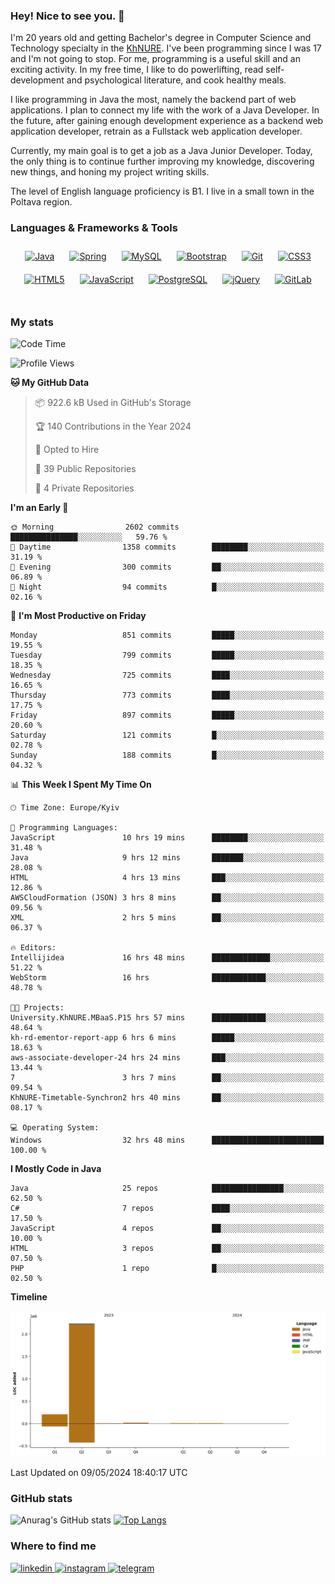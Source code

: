 ### Hey! Nice to see you. 👋

I'm 20 years old and getting Bachelor's degree in Computer Science and Technology
specialty in the [KhNURE][1]. I've been programming since I was 17 and I'm not going
to stop. For me, programming is a useful skill and an exciting activity. In my free
time, I like to do powerlifting, read self-development and psychological literature,
and cook healthy meals.

I like programming in Java the most, namely the backend part of web applications.
I plan to connect my life with the work of a Java Developer. In the future, after 
gaining enough development experience as a backend web application developer, 
retrain as a Fullstack web application developer. 

Currently, my main goal is to get a job as a Java Junior Developer. 
Today, the only thing is to continue further improving my knowledge, discovering 
new things, and honing my project writing skills.

The level of English language proficiency is B1. I live in a small town in the
Poltava region.

### Languages & Frameworks & Tools
<div align="center">  
<a href="https://www.java.com/" target="_blank"><img style="margin: 10px" src="https://profilinator.rishav.dev/skills-assets/java-original-wordmark.svg" alt="Java" height="50" /></a>
<a href="https://docs.spring.io/spring-framework/docs/3.0.x/reference/expressions.html#:~:text=The%20Spring%20Expression%20Language%20(SpEL,and%20basic%20string%20templating%20functionality." target="_blank"><img style="margin: 10px" src="https://profilinator.rishav.dev/skills-assets/springio-icon.svg" alt="Spring" height="50" /></a>
<a href="https://www.mysql.com/" target="_blank"><img style="margin: 10px" src="https://profilinator.rishav.dev/skills-assets/mysql-original-wordmark.svg" alt="MySQL" height="50" /></a>
<a href="https://getbootstrap.com/docs/3.4/javascript/" target="_blank"><img style="margin: 10px" src="https://profilinator.rishav.dev/skills-assets/bootstrap-plain.svg" alt="Bootstrap" height="50" /></a>  
<a href="https://github.com/" target="_blank"><img style="margin: 10px" src="https://profilinator.rishav.dev/skills-assets/git-scm-icon.svg" alt="Git" height="50" /></a>
<a href="https://www.w3schools.com/css/" target="_blank"><img style="margin: 10px" src="https://profilinator.rishav.dev/skills-assets/css3-original-wordmark.svg" alt="CSS3" height="50" /></a>  
<a href="https://en.wikipedia.org/wiki/HTML5" target="_blank"><img style="margin: 10px" src="https://profilinator.rishav.dev/skills-assets/html5-original-wordmark.svg" alt="HTML5" height="50" /></a>  
<a href="https://www.javascript.com/" target="_blank"><img style="margin: 10px" src="https://profilinator.rishav.dev/skills-assets/javascript-original.svg" alt="JavaScript" height="50" /></a>  
<a href="https://www.postgresql.org/" target="_blank"><img style="margin: 10px" src="https://profilinator.rishav.dev/skills-assets/postgresql-original-wordmark.svg" alt="PostgreSQL" height="50" /></a>  
<a href="https://jquery.com/" target="_blank"><img style="margin: 10px" src="https://profilinator.rishav.dev/skills-assets/jquery.png" alt="jQuery" height="50" /></a>
<a href="https://about.gitlab.com/" target="_blank"><img style="margin: 10px" src="https://profilinator.rishav.dev/skills-assets/gitlab.svg" alt="GitLab" height="50" /></a>  
</div>  

<br/>  

### My stats 

<!--START_SECTION:waka-->
![Code Time](http://img.shields.io/badge/Code%20Time-1%2C015%20hrs%2044%20mins-blue)

![Profile Views](http://img.shields.io/badge/Profile%20Views-0-blue)

**🐱 My GitHub Data** 

> 📦 922.6 kB Used in GitHub's Storage 
 > 
> 🏆 140 Contributions in the Year 2024
 > 
> 💼 Opted to Hire
 > 
> 📜 39 Public Repositories 
 > 
> 🔑 4 Private Repositories 
 > 
**I'm an Early 🐤** 

```text
🌞 Morning                2602 commits        ███████████████░░░░░░░░░░   59.76 % 
🌆 Daytime                1358 commits        ████████░░░░░░░░░░░░░░░░░   31.19 % 
🌃 Evening                300 commits         ██░░░░░░░░░░░░░░░░░░░░░░░   06.89 % 
🌙 Night                  94 commits          █░░░░░░░░░░░░░░░░░░░░░░░░   02.16 % 
```
📅 **I'm Most Productive on Friday** 

```text
Monday                   851 commits         █████░░░░░░░░░░░░░░░░░░░░   19.55 % 
Tuesday                  799 commits         █████░░░░░░░░░░░░░░░░░░░░   18.35 % 
Wednesday                725 commits         ████░░░░░░░░░░░░░░░░░░░░░   16.65 % 
Thursday                 773 commits         ████░░░░░░░░░░░░░░░░░░░░░   17.75 % 
Friday                   897 commits         █████░░░░░░░░░░░░░░░░░░░░   20.60 % 
Saturday                 121 commits         █░░░░░░░░░░░░░░░░░░░░░░░░   02.78 % 
Sunday                   188 commits         █░░░░░░░░░░░░░░░░░░░░░░░░   04.32 % 
```


📊 **This Week I Spent My Time On** 

```text
🕑︎ Time Zone: Europe/Kyiv

💬 Programming Languages: 
JavaScript               10 hrs 19 mins      ████████░░░░░░░░░░░░░░░░░   31.48 % 
Java                     9 hrs 12 mins       ███████░░░░░░░░░░░░░░░░░░   28.08 % 
HTML                     4 hrs 13 mins       ███░░░░░░░░░░░░░░░░░░░░░░   12.86 % 
AWSCloudFormation (JSON) 3 hrs 8 mins        ██░░░░░░░░░░░░░░░░░░░░░░░   09.56 % 
XML                      2 hrs 5 mins        ██░░░░░░░░░░░░░░░░░░░░░░░   06.37 % 

🔥 Editors: 
Intellijidea             16 hrs 48 mins      █████████████░░░░░░░░░░░░   51.22 % 
WebStorm                 16 hrs              ████████████░░░░░░░░░░░░░   48.78 % 

🐱‍💻 Projects: 
University.KhNURE.MBaaS.P15 hrs 57 mins      ████████████░░░░░░░░░░░░░   48.64 % 
kh-rd-ementor-report-app 6 hrs 6 mins        █████░░░░░░░░░░░░░░░░░░░░   18.63 % 
aws-associate-developer-24 hrs 24 mins       ███░░░░░░░░░░░░░░░░░░░░░░   13.44 % 
7                        3 hrs 7 mins        ██░░░░░░░░░░░░░░░░░░░░░░░   09.54 % 
KhNURE-Timetable-Synchron2 hrs 40 mins       ██░░░░░░░░░░░░░░░░░░░░░░░   08.17 % 

💻 Operating System: 
Windows                  32 hrs 48 mins      █████████████████████████   100.00 % 
```

**I Mostly Code in Java** 

```text
Java                     25 repos            ████████████████░░░░░░░░░   62.50 % 
C#                       7 repos             ████░░░░░░░░░░░░░░░░░░░░░   17.50 % 
JavaScript               4 repos             ██░░░░░░░░░░░░░░░░░░░░░░░   10.00 % 
HTML                     3 repos             ██░░░░░░░░░░░░░░░░░░░░░░░   07.50 % 
PHP                      1 repo              █░░░░░░░░░░░░░░░░░░░░░░░░   02.50 % 
```



**Timeline**

![Lines of Code chart](https://raw.githubusercontent.com/StasonMendelso/StasonMendelso/main/assets/bar_graph.png)


 Last Updated on 09/05/2024 18:40:17 UTC
<!--END_SECTION:waka-->

### GitHub stats
![Anurag's GitHub stats](https://github-readme-stats-sigma-five.vercel.app/api?username=stasonMendelso&show_icons=true&theme=transparent)
[![Top Langs](https://github-readme-stats-sigma-five.vercel.app/api/top-langs/?username=stasonMendelso)](https://github.com/stasonMendelso/github-readme-stats)
### Where to find me

<div align="start">
<a href="https://linkedin.com/in/stanislav-hlova-0b2a00265/" target="_blank">
<img src=https://img.shields.io/badge/linkedin-%231E77B5.svg?&style=for-the-badge&logo=linkedin&logoColor=white alt=linkedin style="margin-bottom: 5px;" />
</a>
<a href="https://instagram.com/stasonMendelson" target="_blank">
<img src=https://img.shields.io/badge/instagram-%23000000.svg?&style=for-the-badge&logo=instagram&logoColor=white alt=instagram style="margin-bottom: 5px;" />
</a> 
<a href="https://t.me/Stason_Mendelson" target="_blank">
<img src=https://img.shields.io/badge/telegram-%231E77B5.svg?&style=for-the-badge&logo=telegram&logoColor=white alt=telegram style="margin-bottom: 5px;" />
</a>  
</div>  

[1]:[https://nure.ua/en/]

